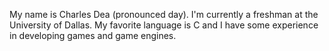 My name is Charles Dea (pronounced day). I'm currently a freshman at the University of Dallas. My favorite language is C and I have some experience in developing games and game engines.
